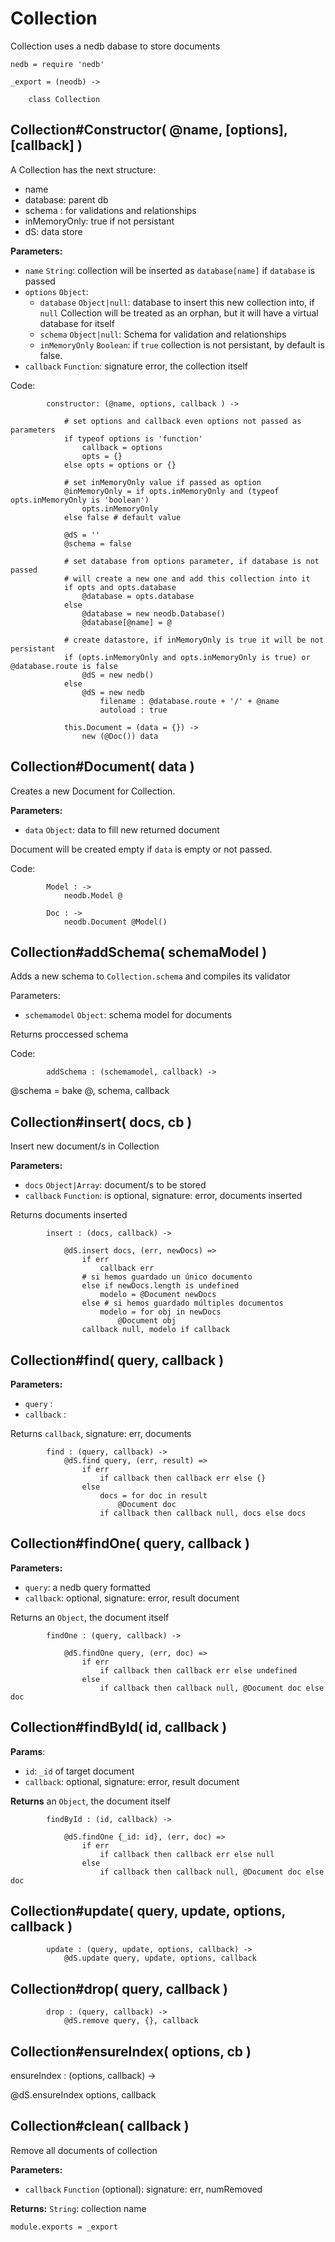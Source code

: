 
Collection
==========

Collection uses a nedb dabase to store documents

	nedb = require 'nedb'

	_export = (neodb) ->
	
		class Collection



Collection#Constructor( @name, [options], [callback] )
------------------------------------------------------

A Collection has the next structure:

- name
- database: parent db
- schema : for validations and relationships
- inMemoryOnly: true if not persistant
- dS: data store

**Parameters:**

- `name` `String`: collection will be inserted as `database[name]` if `database` is passed
- `options` `Object`:
	- `database` `Object|null`: database to insert this new collection into, if `null` 
	Collection will be treated as an orphan, but it will have a virtual database for itself
	- `schema` `Object|null`: Schema for validation and relationships
	- `inMemoryOnly` `Boolean`: if `true` collection is not persistant, by default is false.
- `callback` `Function`: signature error, the collection itself

Code:

			constructor: (@name, options, callback ) ->
				
				# set options and callback even options not passed as parameters
				if typeof options is 'function'
					callback = options
					opts = {}
				else opts = options or {}

				# set inMemoryOnly value if passed as option
				@inMemoryOnly = if opts.inMemoryOnly and (typeof opts.inMemoryOnly is 'boolean')
					opts.inMemoryOnly
				else false # default value

				@dS = ''
				@schema = false

				# set database from options parameter, if database is not passed 
				# will create a new one and add this collection into it
				if opts and opts.database
					@database = opts.database
				else 
					@database = new neodb.Database()
					@database[@name] = @

				# create datastore, if inMemoryOnly is true it will be not persistant
				if (opts.inMemoryOnly and opts.inMemoryOnly is true) or @database.route is false
					@dS = new nedb()
				else
					@dS = new nedb
						filename : @database.route + '/' + @name
						autoload : true

				this.Document = (data = {}) ->
					new (@Doc()) data



Collection#Document( data )
---------------------------

Creates a new Document for Collection.

**Parameters:**

- `data` `Object`: data to fill new returned document

Document will be created empty if `data` is empty or not passed.

Code:

			Model : ->
				neodb.Model @

			Doc : ->
				neodb.Document @Model()


Collection#addSchema( schemaModel )
-----------------------------------

Adds a new schema to `Collection.schema` and compiles its validator

Parameters:

- `schemamodel` `Object`: schema model for documents

Returns proccessed schema

Code:

			addSchema : (schemamodel, callback) ->
			
@schema = bake @, schema, callback



Collection#insert( docs, cb )
-----------------------------

Insert new document/s in Collection

**Parameters:**

- `docs` `Object|Array`: document/s to be stored
- `callback` `Function`: is optional, signature: error, documents inserted

Returns documents inserted

			insert : (docs, callback) ->

				@dS.insert docs, (err, newDocs) =>
					if err
						callback err
					# si hemos guardado un único documento
					else if newDocs.length is undefined
						modelo = @Document newDocs
					else # si hemos guardado múltiples documentos
						modelo = for obj in newDocs
							@Document obj
					callback null, modelo if callback



Collection#find( query, callback )
----------------------------------

**Parameters:**

- `query` :
- `callback` :

Returns `callback`, signature: err, documents

			find : (query, callback) ->
				@dS.find query, (err, result) =>
					if err
						if callback then callback err else {}
					else
						docs = for doc in result
							@Document doc
						if callback then callback null, docs else docs



Collection#findOne( query, callback )
-------------------------------------

**Parameters:**

- `query`: a nedb query formatted
- `callback`: optional, signature: error, result document

Returns an `Object`, the document itself

			findOne : (query, callback) ->

				@dS.findOne query, (err, doc) =>
					if err
						if callback then callback err else undefined
					else
						if callback then callback null, @Document doc else doc



Collection#findById( id, callback )
-----------------------------------

**Params**:

- `id`: `_id` of target document
- `callback`: optional, signature: error, result document

**Returns** an `Object`, the document itself

			findById : (id, callback) ->
						
				@dS.findOne {_id: id}, (err, doc) =>
					if err
						if callback then callback err else null
					else
						if callback then callback null, @Document doc else doc


Collection#update( query, update, options, callback )
-----------------------------------------------------

			update : (query, update, options, callback) ->
				@dS.update query, update, options, callback


Collection#drop( query, callback )
----------------------------------

			drop : (query, callback) ->
				@dS.remove query, {}, callback


Collection#ensureIndex( options, cb )
-------------------------------------

ensureIndex : (options, callback) ->

@dS.ensureIndex options, callback


Collection#clean( callback )
----------------------------

Remove all documents of collection

**Parameters:**

- `callback` `Function` (optional): signature: err, numRemoved

**Returns:**  `String`: collection name



	module.exports = _export
